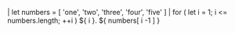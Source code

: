 | let numbers = [ 'one', 'two', 'three', 'four', 'five' ]
| for ( let i = 1; i <= numbers.length; ++i )
${ i }. ${ numbers[ i -1 ] }
